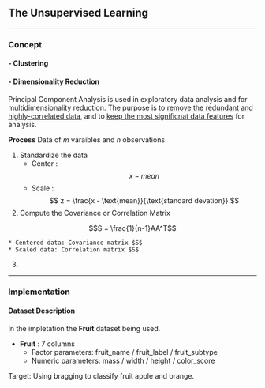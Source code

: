 ## The Unsupervised Learning

---
### **Concept**
#### - Clustering

#### - Dimensionality Reduction
Principal Component Analysis is used in exploratory data analysis and for multidimensionality reduction. The purpose is to <ins>remove the redundant and highly-correlated data</ins>, and to <ins>keep the most significnat data features</ins> for analysis.

**Process**
Data of $m$ varaibles and $n$ observations
1. Standardize the data 
    * Center :$$ x-mean $$
    * Scale :$$ z = \frac{x - \text{mean}}{\text{standard devation}} $$
2. Compute the Covariance or Correlation Matrix
```math
S = \frac{1}{n-1}AA^T
```

    * Centered data: Covariance matrix $S$
    * Scaled data: Correlation matrix $S$
3. 
---
### **Implementation**

#### **Dataset Description**
In the impletation the **Fruit** dataset being used.
- **Fruit** : 7 columns 
    - Factor parameters: fruit_name / fruit_label / fruit_subtype
    - Numeric parameters: mass / width / height / color_score

Target: Using bragging to classify fruit apple and orange. 